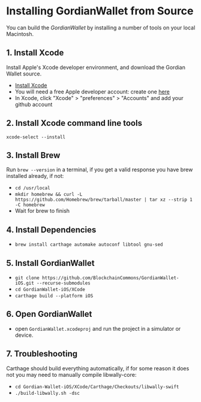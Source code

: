 # Installing GordianWallet from Source

You can build the *GordianWallet* by installing a number of tools on your local Macintosh.

## 1. Install Xcode

Install Apple's Xcode developer environment, and download the Gordian Wallet source.

- [Install Xcode](https://itunes.apple.com/id/app/xcode/id497799835?mt=12)
- You will need a free Apple developer account: create one [here](https://developer.apple.com/programs/enroll/)
- In Xcode, click "Xcode" > "preferences" > "Accounts" and add your github account

## 2. Install Xcode command line tools
`xcode-select --install`

## 3. Install Brew

Run `brew --version` in a terminal, if you get a valid response you have brew installed already, if not:
- `cd /usr/local`
- `mkdir homebrew && curl -L https://github.com/Homebrew/brew/tarball/master | tar xz --strip 1 -C homebrew`
- Wait for brew to finish

## 4. Install Dependencies
- `brew install carthage automake autoconf libtool gnu-sed`

## 5. Install GordianWallet
- `git clone https://github.com/BlockchainCommons/GordianWallet-iOS.git --recurse-submodules`
- `cd GordianWallet-iOS/XCode`
- `carthage build --platform iOS`

## 6. Open GordianWallet
- open `GordianWallet.xcodeproj` and run the project in a simulator or device.

## 7. Troubleshooting
Carthage should build everything automatically, if for some reason it does not you may need to manually compile libwally-core:
- `cd Gordian-Wallet-iOS/XCode/Carthage/Checkouts/libwally-swift`
- `./build-libwally.sh -dsc`



